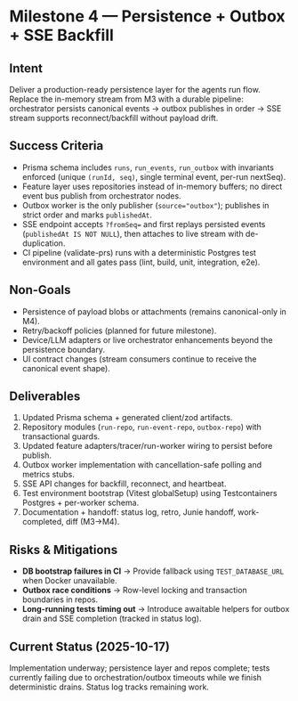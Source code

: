 # Milestone 4 — Persistence + Outbox + SSE Backfill

## Intent

Deliver a production-ready persistence layer for the agents run flow. Replace the in-memory stream from M3 with a durable pipeline: orchestrator persists canonical events → outbox publishes in order → SSE stream supports reconnect/backfill without payload drift.

## Success Criteria

- Prisma schema includes `runs`, `run_events`, `run_outbox` with invariants enforced (unique `(runId, seq)`, single terminal event, per-run nextSeq).
- Feature layer uses repositories instead of in-memory buffers; no direct event bus publish from orchestrator nodes.
- Outbox worker is the only publisher (`source="outbox"`); publishes in strict order and marks `publishedAt`.
- SSE endpoint accepts `?fromSeq=` and first replays persisted events (`publishedAt IS NOT NULL`), then attaches to live stream with de-duplication.
- CI pipeline (validate-prs) runs with a deterministic Postgres test environment and all gates pass (lint, build, unit, integration, e2e).

## Non-Goals

- Persistence of payload blobs or attachments (remains canonical-only in M4).
- Retry/backoff policies (planned for future milestone).
- Device/LLM adapters or live orchestrator enhancements beyond the persistence boundary.
- UI contract changes (stream consumers continue to receive the canonical event shape).

## Deliverables

1. Updated Prisma schema + generated client/zod artifacts.
2. Repository modules (`run-repo`, `run-event-repo`, `outbox-repo`) with transactional guards.
3. Updated feature adapters/tracer/run-worker wiring to persist before publish.
4. Outbox worker implementation with cancellation-safe polling and metrics stubs.
5. SSE API changes for backfill, reconnect, and heartbeat.
6. Test environment bootstrap (Vitest globalSetup) using Testcontainers Postgres + per-worker schema.
7. Documentation + handoff: status log, retro, Junie handoff, work-completed, diff (M3→M4).

## Risks & Mitigations

- **DB bootstrap failures in CI** → Provide fallback using `TEST_DATABASE_URL` when Docker unavailable.
- **Outbox race conditions** → Row-level locking and transaction boundaries in repos.
- **Long-running tests timing out** → Introduce awaitable helpers for outbox drain and SSE completion (tracked in status log).

## Current Status (2025-10-17)

Implementation underway; persistence layer and repos complete; tests currently failing due to orchestration/outbox timeouts while we finish deterministic drains. Status log tracks remaining work.
